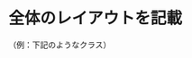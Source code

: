 # 全体のレイアウトを記載

（例：下記のようなクラス）
<header class="site-header">
	<div class="site-branding__wrapper">
		<div class="site-branding">
		</div>
		<nav class="main-navigation">
		</nav>
	</div>
	<div class="sk-header-image__image">
	</div>
	<div class="sk-header-image__text">
	</div>
</header>